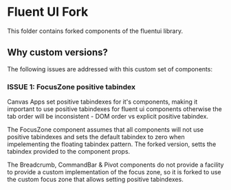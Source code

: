 # Fluent UI Fork

This folder contains forked components of the fluentui library.

## Why custom versions?

The following issues are addressed with this custom set of components:

### ISSUE 1: FocusZone positive tabindex

Canvas Apps set positive tabindexes for it's components, making it important to use positive tabindexes for fluent ui components otherwise the tab order will be inconsistent - DOM order vs explicit positive tabindex.

The FocusZone component assumes that all components will not use positive tabindexes and sets the default tabindex to zero when impelementing the floating tabindex pattern.
The forked version, setts the tabindex provided to the component props.

The Breadcrumb, CommandBar & Pivot components do not provide a facility to provide a custom implementation of the focus zone, so it is forked to use the custom focus zone that allows setting positive tabindexes.
